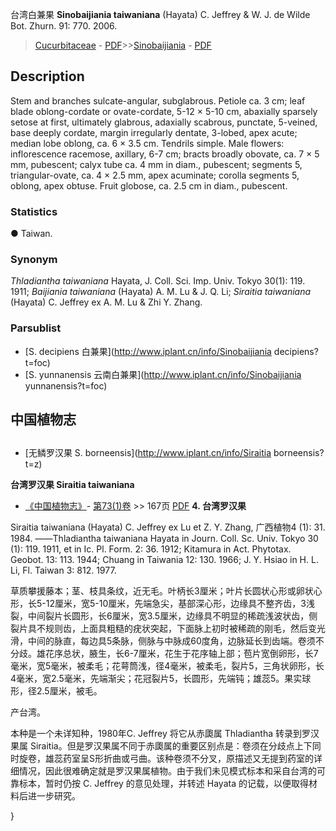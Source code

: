 台湾白兼果 **Sinobaijiania taiwaniana** (Hayata) C. Jeffrey & W. J. de Wilde Bot. Zhurn. 91: 770. 2006.

> [Cucurbitaceae](http://www.iplant.cn/info/Cucurbitaceae?t=foc) - [PDF](http://www.iplant.cn/foc/pdf/Cucurbitaceae.pdf)>>[Sinobaijiania](http://www.iplant.cn/info/Sinobaijiania?t=foc) - [PDF](http://www.iplant.cn/foc/pdf/Sinobaijiania.pdf)

## Description

Stem and branches sulcate-angular, subglabrous. Petiole ca. 3 cm; leaf blade oblong-cordate or ovate-cordate, 5-12 × 5-10 cm, abaxially sparsely setose at first, ultimately glabrous, adaxially scabrous, punctate, 5-veined, base deeply cordate, margin irregularly dentate, 3-lobed, apex acute; median lobe oblong, ca. 6 × 3.5 cm. Tendrils simple. Male flowers: inflorescence racemose, axillary, 6-7 cm; bracts broadly obovate, ca. 7 × 5 mm, pubescent; calyx tube ca. 4 mm in diam., pubescent; segments 5, triangular-ovate, ca. 4 × 2.5 mm, apex acuminate; corolla segments 5, oblong, apex obtuse. Fruit globose, ca. 2.5 cm in diam., pubescent.

### Statistics
● Taiwan.

### Synonym
*Thladiantha taiwaniana* Hayata, J. Coll. Sci. Imp. Univ. Tokyo 30(1): 119. 1911; *Baijiania taiwaniana* (Hayata) A. M. Lu & J. Q. Li; *Siraitia taiwaniana* (Hayata) C. Jeffrey ex A. M. Lu & Zhi Y. Zhang.


### Parsublist

* [S.  decipiens  白兼果](http://www.iplant.cn/info/Sinobaijiania decipiens?t=foc)
* [S.  yunnanensis  云南白兼果](http://www.iplant.cn/info/Sinobaijiania yunnanensis?t=foc)

## 中国植物志

## 
* [无鳞罗汉果  S.  borneensis](http://www.iplant.cn/info/Siraitia borneensis?t=z)

**台湾罗汉果 Siraitia taiwaniana**

* [《中国植物志》](http://www.iplant.cn/frps)- [第73(1)卷](http://www.iplant.cn/frps/vol/73(1)) >> 167页 [PDF](http://www.iplant.cn/frps/pdf/73(1)/167.PDF)
**4. 台湾罗汉果**

Siraitia taiwaniana (Hayata) C. Jeffrey ex Lu et Z. Y. Zhang, 广西植物4 (1): 31. 1984. ——Thladiantha taiwaniana Hayata in Journ. Coll. Sc. Univ. Tokyo 30 (1): 119. 1911, et in Ic. Pl. Form. 2: 36. 1912; Kitamura in Act. Phytotax. Geobot. 13: 113. 1944; Chuang in Taiwania 12: 130. 1966; J. Y. Hsiao in H. L. Li, Fl. Taiwan 3: 812. 1977.

草质攀援藤本；茎、枝具条纹，近无毛。叶柄长3厘米；叶片长圆状心形或卵状心形，长5-12厘米，宽5-10厘米，先端急尖，基部深心形，边缘具不整齐齿，3浅裂，中间裂片长圆形，长6厘米，宽3.5厘米，边缘具不明显的稀疏浅波状齿，侧裂片具不规则齿，上面具粗糙的疣状突起，下面脉上初时被稀疏的刚毛，然后变光滑，中间的脉直，每边具5条脉，侧脉与中脉成60度角，边脉延长到齿端。卷须不分歧。雄花序总状，腋生，长6-7厘米，花生于花序轴上部；苞片宽倒卵形，长7毫米，宽5毫米，被柔毛；花萼筒浅，径4毫米，被柔毛，裂片5，三角状卵形，长4毫米，宽2.5毫米，先端渐尖；花冠裂片5，长圆形，先端钝；雄蕊5。果实球形，径2.5厘米，被毛。

产台湾。

本种是一个未详知种，1980年C. Jeffrey 将它从赤瓟属 Thladiantha 转录到罗汉果属 Siraitia。但是罗汉果属不同于赤瓟属的重要区别点是：卷须在分歧点上下同时旋卷，雄蕊药室呈S形折曲或弓曲。该种卷须不分叉，原描述又无提到药室的详细情况，因此很难确定就是罗汉果属植物。由于我们未见模式标本和采自台湾的可靠标本，暂时仍按 C. Jeffrey 的意见处理，并转述 Hayata 的记载，以便取得材料后进一步研究。


}